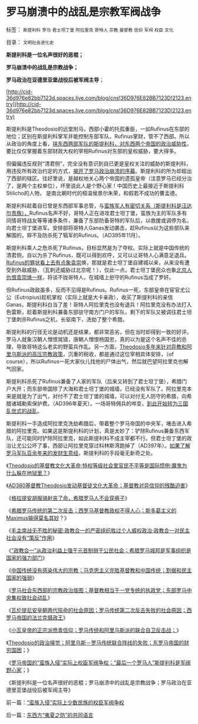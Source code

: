 # 罗马崩溃中的战乱是宗教军阀战争

标签： `斯提利科` `罗马` `君士坦丁堡` `阿拉里克` `哥特人` `宗教` `基督教` `信仰` `军阀` `权臣` `文化` 

目录： `文明社会进化史`

**斯提利科是一位名声很好的恶棍；**

**罗马崩溃中的战乱是宗教战争；**

**罗马政治在亚德里亚堡战役后被军阀主导**；

[http://cid-36d976e82bb7123d.spaces.live.com/blog/cns!36D976E82BB7123D!2123.entry](http://cid-36d976e82bb7123d.spaces.live.com/blog/cns!36D976E82BB7123D!2123.entry)

斯提利科是Theodosio的远堂附马，西部小霍的托孤重臣，一如Rufinus在东部的地位；区别在斯提利科掌军并能控制东部军队，Rufinus掌财，管不了西部。所以从政治的角度上看，[挟东西两部军队的斯提利科，对东西两个帝国的政治威胁性](../../../2010/9/28/不稳定的军人政府;罗马边防军联合蛮族入侵罗马.md)，要比仅仅掌握着东部财政大权的宰相Rufinus对东部的皇权威胁，要大得多。

但偏偏违反规则“清君侧”，完全没有意识到自已更是皇权关注的威胁的斯提利科，用违反所有政治约定的方式，[揭开了罗马政治崩溃的序幕](../../../2010/11/21/罗马危机和崩溃时期，亚德里亚堡前夜.md)。斯提利科的所为却超出了西部的辖区。往好里说，是越权地关心两个帝国的遗孤皇帝（注意罗马已经分治了，是两个主权单位），坏里说此人是个野心家！中国历史上最接近于斯提利科Stilicho的人物，
是南北朝时代的桓温侯景尔朱荣，和假若不成功的曹孟德。

斯提利科趁着自已曾是东西部军事总管，与[蛮族军人有密切关系（斯提利科是汪达尔贵族），](../../../2010/11/22/亚德里亚堡的哥特人：罗马帝国“引狼入室”得大于失.md)Rufinus名声不好，哥特人正在进攻君士坦丁堡，蛮族为主的军队多有同情哥特战友等等诸多条件，兼备了东部防备哥特的军队后，以救援或调停为名，向君士坦丁堡进军。安排部将哥特人Ganas发动袭击，趁Rufinus以为这些部队来解围的，猝不及防杀死了犒军的Rufinus。（AD395年11月）。

斯提利科乘人之危杀死了Rufinus，目标显然是为了夺权。实际上就是中国传统的清君侧，自以为杀了Rufinus，既可以得到欢呼，又可以让哥特人心满意足退兵。[Rufinus的罪状看上去有点象袁崇](../../../2008/10/26/明朝必亡！冤杀袁崇焕，也只是小事一桩.md)焕，那就是君士坦丁堡自建城以来，从来没有遭受到外敌威胁，（瓦刺还威胁过北京呢！），仅此一点，君士坦丁堡民众也象[北京人仇恨袁崇焕一样](../../../2008/10/26/阎崇年、金庸力挺袁崇焕体现真正的爱国者本色.md)，将谈不拢哥特人，在城墙上拒守的Rufinus当成了罗奸。

但Rufinus政敌虽多，反而不见得是Rufinus。Rufinus一死，东部皇帝在宦官尤公公（Eutropius)趁机掌权（实际上就是大卡亲政），收买了斯提利科的亲信Ganas，斯提利科白当了差！哥特人阿拉里克也没有退兵！阿拉里克没有办法打入色雷斯，趁着斯提利科兼备东部驻守南方门户的军队，剩下的军队又被调往君士坦丁堡刺杀Rufinus之机，长驱南下，洗劫了整个希腊。

斯提利科的行径无论是动机还是结果，都非常恶劣，但在当时却得到一致的好评。罗马人就象汉朝人憎恨晃错，唐朝人憎恨杨国忠，真的以为是这个名声不佳的总理，导致哥特这么老实的野蛮兵作乱。另一方面，[Theodosio多年来针对异教和阿里乌斯派的高压宗教政策](../../../2010/11/19/基督教罗马“统一思想”空前残酷，越来越残酷.md)，沉重的税收，都是通过这位宰相具体安排，（of
course），所以Rufinus一死大家伙儿找他的尸体出气，然后就巴望阿拉里克也解气回家。

斯提利科杀死了Rufinus兼备了人家的军队（后来又转到了君士坦丁堡），希腊门户大开；而东部帝国除了大海和君士坦丁堡的城墙，已经没有军队了。阿拉里克本来是就是为了出气，对付不了君士坦丁堡的城墙，可以对付无人防守的希腊，向希腊诸城勒索保护费。（AD396年夏天）。一场哥特佣兵的哗变，[到此开始转为三国乱世式的战乱](../../../2010/5/15/乱世和血性和东亚傻逼大赛史.md)。

斯提利科一手造成阿拉里克洗劫希腊后，带着整个罗马帝国的中央军，堵击进入希腊的阿拉里克。如果这是斯提利科的计划，真是太妙了：铲除Rufinus兼备东西军队，还可能同时铲除阿拉里克，如此斯提利科不成主宰都不行。但君士坦丁堡的政治让尤公公坏了事，西部让阿拉里克穿过科林斯湾跑掉了（AD397年）。[如果了解罗马军队百余年来的发财生意经](../../../2010/10/4/罗马军队的打黑生意“不可一日无事”.md)，斯提利科的手段毫无新奇之处。

《[Theodosio的基督教文化大革命;特权等级社会里官民不平等是国际惯例;魔鬼为什么躲在地狱里？](../../../2010/11/26/魔鬼干嘛躲进地狱？Theodosio发动基督教文化大革命.md)》

《[AD380基督教Theodosio发动基督徒文化大革命；基督教对异信仰的残酷迫害](../../../2010/11/26/基督教罗马帝国对基督徒的迫害，对异教的残酷迫害；.md)》

《[格拉提安胡服骑射丧了命，希腊罗马人不会穿裤子](../../../2010/11/26/文明世界没裤子，胡服骑射丧了命.md)》

《[希腊罗马传统的第二次反击；西罗马基督教政权不得人心；斯多葛主义的Maximus输得莫名其妙](../../../2010/11/27/基督教政权不得人心;罗马传统的第二次反击.md)？》

《[毛主席战无不胜的秘密;政教合一的严密组织胜过个人威权政治;政教合一对民主社会没有“策反”作用](../../../2010/11/27/政教合一的党团组织胜过个人威权政治.md)》

《[“政教合一”从政治利益上强于元首制弱于公民社会；希腊罗马城邦是军事组织是国家的强力部门](../../../2010/11/27/希腊罗马城邦是军事组织；基督教成功的背景.md)》

《[中国传统没有感染伟大的宗教；马克思主义完胜基督教和中国传统；割据和民主国家的强弱](../../../2010/11/27/为什么中国传统没有感染伟大的宗教？.md)》

《[罗马社会东西部的宗教政治版图；基督教相当于一党专统的执政党；东部罗马中央集权致社会动乱](../../../2010/11/28/基督教相当于罗马帝国的执政党.md)》

《[瓦伦提尼安皇朝两代殒命的社会原因；罗马传统第二次反击失败的社会原因；西罗马帝国的法兰克摄政王](../../../2010/11/28/罗马传统元首政治的失败；法兰克摄政王.md)》

《[小瓦皇帝的正宗派愤青信仰；罗马传统和阿里乌斯派的联合自卫反击战；](../../../2010/11/28/轻量级菜鸟和重量级冠军的剑术决斗.md)》

《[Theodosio的政治嗅觉；阿里乌斯－罗马传统联合阵线的失败；东罗马帝国的财穷国困](../../../2010/11/28/阿里乌斯－罗马传统联合阵线的失败.md)；》

《[罗马帝国的“蛮族入侵”实际上权臣军阀争权；“最后一个罗马人”斯提利科是军阀野心家](../../../2010/12/1/“蛮族入侵”实际上少数民族的权臣军阀争权.md)；》

《斯提利科是一位名声很好的恶棍；罗马崩溃中的战乱是宗教战争；罗马政治在亚德里亚堡战役后被军阀主导》

前一篇：[“蛮族入侵”实际上少数民族的权臣军阀争权](../../../2010/12/1/“蛮族入侵”实际上少数民族的权臣军阀争权.md)

后一篇：[东西方“夷夏之防”的共同语言](../../../2010/12/1/东西方“夷夏之防”的共同语言.md)